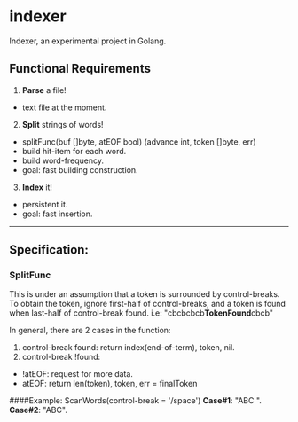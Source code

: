 # indexer
Indexer, an experimental project in Golang.


## Functional Requirements
1. **Parse** a file!
  - text file at the moment.

2. **Split** strings of words!
  - splitFunc(buf []byte, atEOF bool) (advance int, token []byte, err)
  - build hit-item for each word.
  - build word-frequency.
  - goal: fast building construction.

3. **Index** it!
  - persistent it.
  - goal: fast insertion.


---

## Specification:

### SplitFunc
This is under an assumption that a token is surrounded by control-breaks. To obtain the token, ignore first-half of control-breaks, and a token is found when last-half of control-break found. i.e: "cbcbcbcb**TokenFound**cbcb"

In general, there are 2 cases in the function:

1. control-break found: return index(end-of-term), token, nil.
2. control-break !found:
  - !atEOF:  request for more data.
  - atEOF: return len(token), token, err = finalToken

####Example: ScanWords(control-break = '/space')
**Case#1**: "ABC ".
**Case#2**: "ABC".

